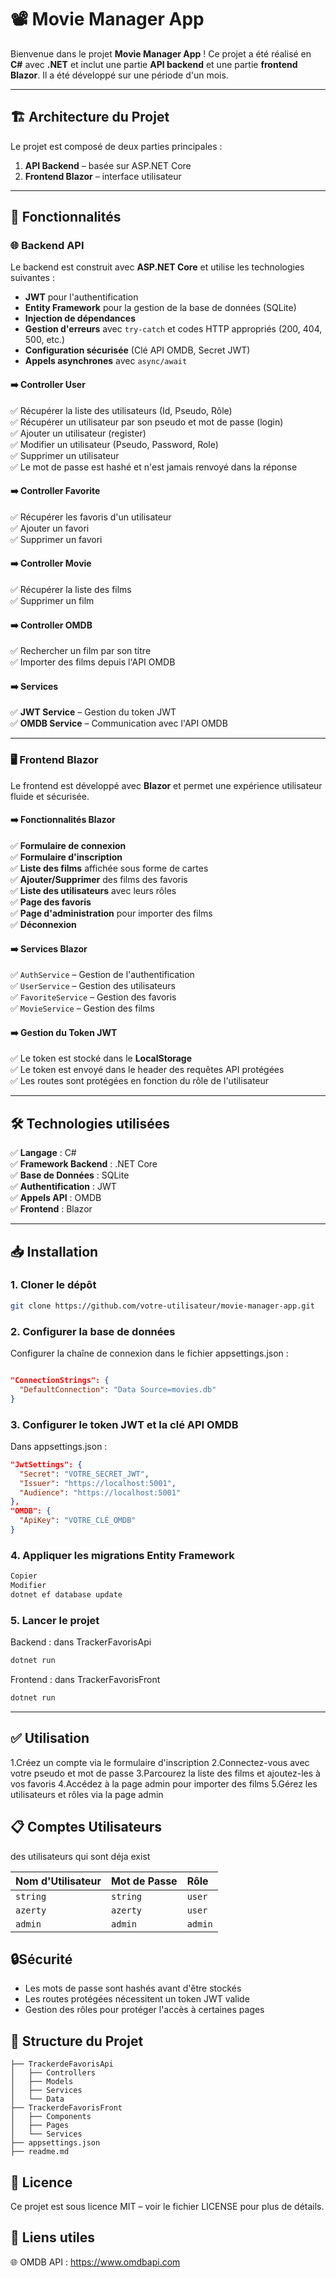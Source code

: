# 📽️ **Movie Manager App**  

Bienvenue dans le projet **Movie Manager App** ! Ce projet a été réalisé en **C#** avec **.NET** et inclut une partie **API backend** et une partie **frontend Blazor**. Il a été développé sur une période d'un mois.  

---

## 🏗️ **Architecture du Projet**
Le projet est composé de deux parties principales :  
1. **API Backend** – basée sur ASP.NET Core  
2. **Frontend Blazor** – interface utilisateur  

---

## 🚀 **Fonctionnalités**  

### 🌐 **Backend API**  
Le backend est construit avec **ASP.NET Core** et utilise les technologies suivantes :  
- **JWT** pour l'authentification  
- **Entity Framework** pour la gestion de la base de données (SQLite)  
- **Injection de dépendances**  
- **Gestion d'erreurs** avec `try-catch` et codes HTTP appropriés (200, 404, 500, etc.)  
- **Configuration sécurisée** (Clé API OMDB, Secret JWT)  
- **Appels asynchrones** avec `async/await`  

#### **➡️ Controller User**  
✅ Récupérer la liste des utilisateurs (Id, Pseudo, Rôle)  
✅ Récupérer un utilisateur par son pseudo et mot de passe (login)  
✅ Ajouter un utilisateur (register)  
✅ Modifier un utilisateur (Pseudo, Password, Role)  
✅ Supprimer un utilisateur  
✅ Le mot de passe est hashé et n'est jamais renvoyé dans la réponse  

#### **➡️ Controller Favorite**  
✅ Récupérer les favoris d'un utilisateur  
✅ Ajouter un favori  
✅ Supprimer un favori  

#### **➡️ Controller Movie**  
✅ Récupérer la liste des films  
✅ Supprimer un film  

#### **➡️ Controller OMDB**  
✅ Rechercher un film par son titre  
✅ Importer des films depuis l'API OMDB  

#### **➡️ Services**  
✅ **JWT Service** – Gestion du token JWT  
✅ **OMDB Service** – Communication avec l'API OMDB  

---

### 🖥️ **Frontend Blazor**  
Le frontend est développé avec **Blazor** et permet une expérience utilisateur fluide et sécurisée.  

#### **➡️ Fonctionnalités Blazor**  
✅ **Formulaire de connexion**  
✅ **Formulaire d'inscription**  
✅ **Liste des films** affichée sous forme de cartes  
✅ **Ajouter/Supprimer** des films des favoris  
✅ **Liste des utilisateurs** avec leurs rôles  
✅ **Page des favoris**  
✅ **Page d'administration** pour importer des films  
✅ **Déconnexion**  

#### **➡️ Services Blazor**  
✅ `AuthService` – Gestion de l'authentification  
✅ `UserService` – Gestion des utilisateurs  
✅ `FavoriteService` – Gestion des favoris  
✅ `MovieService` – Gestion des films  

#### **➡️ Gestion du Token JWT**  
✅ Le token est stocké dans le **LocalStorage**  
✅ Le token est envoyé dans le header des requêtes API protégées  
✅ Les routes sont protégées en fonction du rôle de l'utilisateur  

---

## 🛠️ **Technologies utilisées**  
✅ **Langage** : C#  
✅ **Framework Backend** : .NET Core  
✅ **Base de Données** : SQLite  
✅ **Authentification** : JWT  
✅ **Appels API** : OMDB  
✅ **Frontend** : Blazor  

---

## 📥 **Installation**  
### **1. Cloner le dépôt**  
```bash
git clone https://github.com/votre-utilisateur/movie-manager-app.git
```
### **2. Configurer la base de données**
Configurer la chaîne de connexion dans le fichier appsettings.json :

```json

"ConnectionStrings": {
  "DefaultConnection": "Data Source=movies.db"
}
```
### **3. Configurer le token JWT et la clé API OMDB**
Dans appsettings.json :

```json
"JwtSettings": {
  "Secret": "VOTRE_SECRET_JWT",
  "Issuer": "https://localhost:5001",
  "Audience": "https://localhost:5001"
},
"OMDB": {
  "ApiKey": "VOTRE_CLÉ_OMDB"
}
```
### **4. Appliquer les migrations Entity Framework**
```bash
Copier
Modifier
dotnet ef database update
```
### **5. Lancer le projet**
Backend : dans TrackerFavorisApi

```bash
dotnet run 
```
Frontend : dans TrackerFavorisFront

```bash
dotnet run 
```
---
## ✅ **Utilisation**
1.Créez un compte via le formulaire d'inscription
2.Connectez-vous avec votre pseudo et mot de passe
3.Parcourez la liste des films et ajoutez-les à vos favoris
4.Accédez à la page admin pour importer des films
5.Gérez les utilisateurs et rôles via la page admin

## 📋 **Comptes Utilisateurs**
des utilisateurs qui sont déja exist 

| **Nom d'Utilisateur** | **Mot de Passe** | **Rôle** |
|:----------------------|:-----------------|:----------|
| `string`               | `string`         | `user`     |
| `azerty`               | `azerty`         | `user`     |
| `admin`                | `admin`          | `admin`    |

## 🔒**Sécurité**

- Les mots de passe sont hashés avant d'être stockés
- Les routes protégées nécessitent un token JWT valide
- Gestion des rôles pour protéger l'accès à certaines pages
  
## 📂 **Structure du Projet**
```pgsql
├── TrackerdeFavorisApi
│   ├── Controllers
│   ├── Models
│   ├── Services
│   └── Data
├── TrackerdeFavorisFront
│   ├── Components
│   ├── Pages
│   └── Services
├── appsettings.json
├── readme.md
```
## 🪪 **Licence**
Ce projet est sous licence MIT – voir le fichier LICENSE pour plus de détails.

## 🔗 **Liens utiles**

🌐 OMDB API : https://www.omdbapi.com
